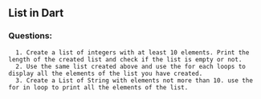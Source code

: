 
 ## List in Dart
 
  ### Questions: 
  
      1. Create a list of integers with at least 10 elements. Print the length of the created list and check if the list is empty or not. 
      2. Use the same list created above and use the for each loops to display all the elements of the list you have created. 
      3. Create a List of String with elements not more than 10. use the for in loop to print all the elements of the list. 
  
